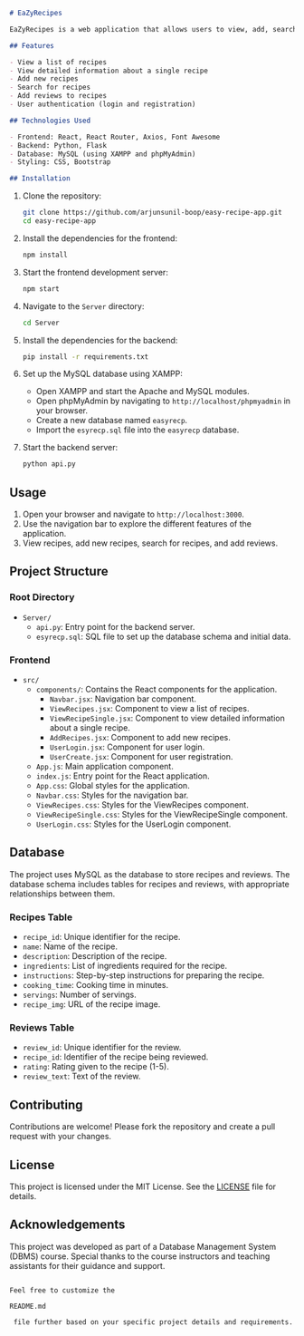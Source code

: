 
```markdown
# EaZyRecipes

EaZyRecipes is a web application that allows users to view, add, search, and review recipes. This project was developed as part of a Database Management System (DBMS) course. The application uses a backend server to manage the recipes and reviews, and a frontend client to display and interact with the data.

## Features

- View a list of recipes
- View detailed information about a single recipe
- Add new recipes
- Search for recipes
- Add reviews to recipes
- User authentication (login and registration)

## Technologies Used

- Frontend: React, React Router, Axios, Font Awesome
- Backend: Python, Flask
- Database: MySQL (using XAMPP and phpMyAdmin)
- Styling: CSS, Bootstrap

## Installation
```
1. Clone the repository:
   ```sh
   git clone https://github.com/arjunsunil-boop/easy-recipe-app.git
   cd easy-recipe-app
   ```

2. Install the dependencies for the frontend:
   ```sh
   npm install
   ```

3. Start the frontend development server:
   ```sh
   npm start
   ```

4. Navigate to the `Server` directory:
   ```sh
   cd Server
   ```

5. Install the dependencies for the backend:
   ```sh
   pip install -r requirements.txt
   ```

6. Set up the MySQL database using XAMPP:
   - Open XAMPP and start the Apache and MySQL modules.
   - Open phpMyAdmin by navigating to `http://localhost/phpmyadmin` in your browser.
   - Create a new database named `easyrecp`.
   - Import the `esyrecp.sql` file into the `easyrecp` database.

7. Start the backend server:
   ```sh
   python api.py
   ```

## Usage

1. Open your browser and navigate to `http://localhost:3000`.
2. Use the navigation bar to explore the different features of the application.
3. View recipes, add new recipes, search for recipes, and add reviews.

## Project Structure

### Root Directory

- `Server/`
  - `api.py`: Entry point for the backend server.
  - `esyrecp.sql`: SQL file to set up the database schema and initial data.

### Frontend

- `src/`
  - `components/`: Contains the React components for the application.
    - `Navbar.jsx`: Navigation bar component.
    - `ViewRecipes.jsx`: Component to view a list of recipes.
    - `ViewRecipeSingle.jsx`: Component to view detailed information about a single recipe.
    - `AddRecipes.jsx`: Component to add new recipes.
    - `UserLogin.jsx`: Component for user login.
    - `UserCreate.jsx`: Component for user registration.
  - `App.js`: Main application component.
  - `index.js`: Entry point for the React application.
  - `App.css`: Global styles for the application.
  - `Navbar.css`: Styles for the navigation bar.
  - `ViewRecipes.css`: Styles for the ViewRecipes component.
  - `ViewRecipeSingle.css`: Styles for the ViewRecipeSingle component.
  - `UserLogin.css`: Styles for the UserLogin component.

## Database

The project uses MySQL as the database to store recipes and reviews. The database schema includes tables for recipes and reviews, with appropriate relationships between them.

### Recipes Table

- `recipe_id`: Unique identifier for the recipe.
- `name`: Name of the recipe.
- `description`: Description of the recipe.
- `ingredients`: List of ingredients required for the recipe.
- `instructions`: Step-by-step instructions for preparing the recipe.
- `cooking_time`: Cooking time in minutes.
- `servings`: Number of servings.
- `recipe_img`: URL of the recipe image.

### Reviews Table

- `review_id`: Unique identifier for the review.
- `recipe_id`: Identifier of the recipe being reviewed.
- `rating`: Rating given to the recipe (1-5).
- `review_text`: Text of the review.

## Contributing

Contributions are welcome! Please fork the repository and create a pull request with your changes.

## License

This project is licensed under the MIT License. See the [LICENSE](LICENSE) file for details.

## Acknowledgements

This project was developed as part of a Database Management System (DBMS) course. Special thanks to the course instructors and teaching assistants for their guidance and support.
```

Feel free to customize the 

README.md

 file further based on your specific project details and requirements.
